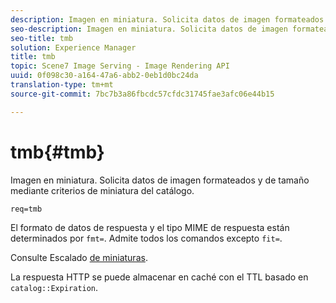 ```yaml
---
description: Imagen en miniatura. Solicita datos de imagen formateados y de tamaño mediante criterios de miniatura del catálogo.
seo-description: Imagen en miniatura. Solicita datos de imagen formateados y de tamaño mediante criterios de miniatura del catálogo.
seo-title: tmb
solution: Experience Manager
title: tmb
topic: Scene7 Image Serving - Image Rendering API
uuid: 0f098c30-a164-47a6-abb2-0eb1d0bc24da
translation-type: tm+mt
source-git-commit: 7bc7b3a86fbcdc57cfdc31745fae3afc06e44b15

---
```



# tmb{#tmb}

Imagen en miniatura. Solicita datos de imagen formateados y de tamaño mediante criterios de miniatura del catálogo.

`req=tmb`

El formato de datos de respuesta y el tipo MIME de respuesta están determinados por `fmt=`. Admite todos los comandos excepto `fit=`.

Consulte Escalado [de miniaturas](../../../../../../is-api/http-ref/image-serving-api-ref/c-http-protocol-reference/c-notes-on-server-behavior/r-thumbnail-scaling.md#reference-0f71817f721d4913b34816758d69b07f).

La respuesta HTTP se puede almacenar en caché con el TTL basado en `catalog::Expiration`.
